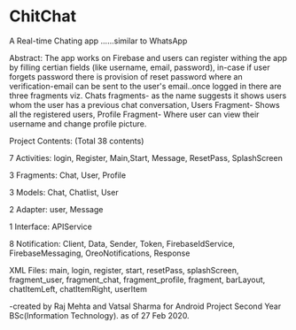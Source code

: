 # ChitChat
A Real-time Chating app ......similar to WhatsApp 

Abstract: 
The app works on Firebase and users can register withing the app by filling certian fields (like username, email, password), in-case if user forgets password there is provision of reset password where an verification-email can be sent to the user's email..once logged in there are three fragments viz. Chats fragments- as the name suggests it shows users whom the user has a previous chat conversation, Users Fragment- Shows all the registered users, Profile Fragment- Where user can view their username and change profile picture.



Project Contents: (Total 38 contents)

7 Activities:
login, Register, Main,Start, Message, ResetPass, SplashScreen

3 Fragments: 
Chat, User, Profile

3 Models:
Chat, Chatlist, User

2 Adapter:
user, Message

1 Interface:
APIService

8 Notification:
Client, Data, Sender, Token, FirebaseIdService, FirebaseMessaging, OreoNotifications, Response

XML Files:
main, login, register, start, resetPass, splashScreen, fragment_user, fragment_chat, fragment_profile, fragment, barLayout, chatItemLeft, chatItemRight, userItem






-created by Raj Mehta and Vatsal Sharma for Android Project Second Year BSc(Information Technology).
as of 27 Feb 2020.
